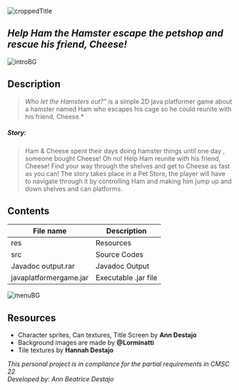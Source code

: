 ![croppedTitle](https://user-images.githubusercontent.com/71485613/149120304-d6ef7f1c-6de1-4ce8-846d-288def781e6d.png)

## *Help Ham the Hamster escape the petshop and rescue his friend, Cheese!*

![introBG](https://user-images.githubusercontent.com/71485613/149119977-76fc4951-c1c5-4582-8a90-807d1bff68a5.jpg)

## Description
> *Who let the Hamsters out?"* is a simple 2D java platformer game about a hamster named Ham who escapes his cage so he could reunite with his friend, Cheese.*

##### Story: 
> Ham & Cheese spent their days doing hamster things until one day , someone bought Cheese! Oh no! Help Ham reunite with his friend, Cheese! Find your way through the shelves and get to Cheese as fast as you can! The story takes place in a Pet Store, the player will have to navigate through it by controlling Ham and making him jump up and down shelves and can platforms.

## Contents
| File name | Description |
| ----------- | ----------- |
| res | Resources |
| src | Source Codes |
| Javadoc output.rar | Javadoc Output |
| javaplatformergame.jar | Executable .jar file |

![menuBG](https://user-images.githubusercontent.com/71485613/149113545-9ba559b3-24a6-488b-ac08-47d309557517.png)

## Resources
* Character sprites, Can textures, Title Screen by **Ann Destajo**
* Background images are made by **@Lorminatti**
* Tile textures by **Hannah Destajo**


*This personal project is in compliance for the partial requirements in CMSC 22*
*<br>Developed by: Ann Beatrice Destajo*
